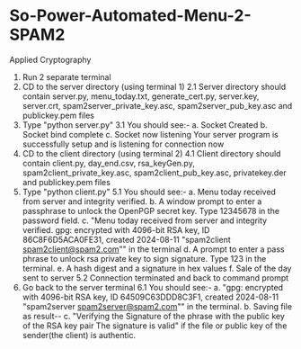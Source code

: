 # So-Power-Automated-Menu-2-SPAM2
Applied Cryptography

1. Run 2 separate terminal
2. CD to the server directory (using terminal 1)
   2.1  Server directory should contain server.py, menu_today.txt, generate_cert.py, server.key, 	 server.crt, spam2server_private_key.asc, spam2server_pub_key.asc and publickey.pem files
3. Type "python server.py"
   3.1  You should see:-
	a.   Socket Created
        b.   Socket bind complete
        c.   Socket now listening
   	Your server program is successfully setup and is 
        listening for connection now
4. CD to the client directory (using terminal 2)
   4.1  Client directory should contain client.py, day_end.csv, rsa_keyGen.py,
        spam2client_private_key.asc, spam2client_pub_key.asc, privatekey.der and publickey.pem 		files
5. Type "python client.py"
   5.1  You should see:-
	a. Menu today received from server and integrity verified.
	b. A window prompt to enter a passphrase to unlock the OpenPGP secret key. Type 12345678 		   in the password field.
	c. "Menu today received from server and integrity verified.
	    gpg: encrypted with 4096-bit RSA key, ID 86C8F6D5ACA0FE31, created 2024-08-11
      	    "spam2client <spam2client@spam2.com>"" in the terminal
	d. A prompt to enter a pass phrase to unlock rsa private key to sign signature. Type 123 
	   in the terminal.
	e. A hash digest and a signature in hex values
   	f. Sale of the day sent to server
   5.2  Connection terminated and back to command prompt
6. Go back to the server terminal
   6.1  You should see:-
	a. "gpg: encrypted with 4096-bit RSA key, ID 64509C63DDD8C3F1, created 2024-08-11
            "spam2server <spam2server@spam2.com>"" in the terminal.
	b. Saving file as result-<ip>-<date>
	c. "Verifying the Signature of the phrase with the public key of the RSA key pair
	    The signature is valid" if the file or public key of the sender(the client) is
	   authentic.





